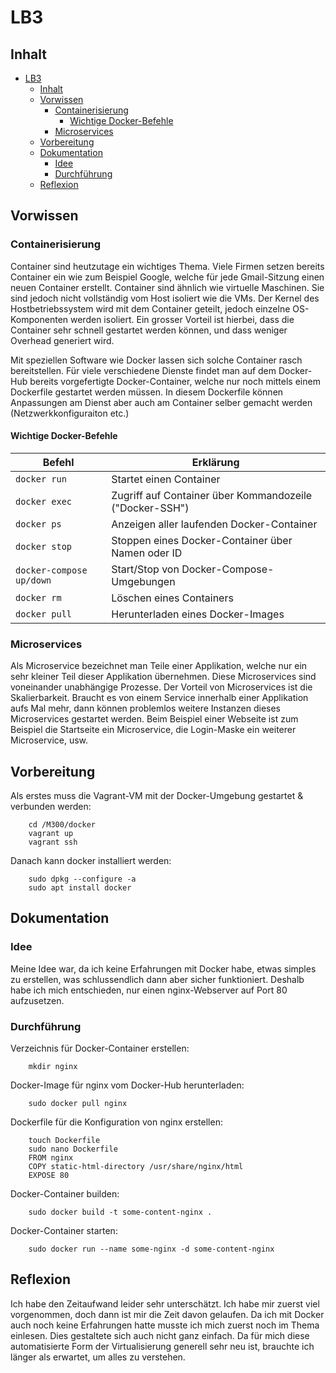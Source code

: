 # LB3


## Inhalt
- [LB3](#lb3)
  - [Inhalt](#inhalt)
  - [Vorwissen](#vorwissen)
    - [Containerisierung](#containerisierung)
      - [Wichtige Docker-Befehle](#wichtige-docker-befehle)
    - [Microservices](#microservices)
  - [Vorbereitung](#vorbereitung)
  - [Dokumentation](#dokumentation)
    - [Idee](#idee)
    - [Durchführung](#durchf%C3%BChrung)
  - [Reflexion](#reflexion)

## Vorwissen

### Containerisierung
Container sind heutzutage ein wichtiges Thema. Viele Firmen setzen bereits Container ein wie zum Beispiel Google, welche für jede Gmail-Sitzung einen neuen Container erstellt. Container sind ähnlich wie virtuelle Maschinen. Sie sind jedoch nicht vollständig vom Host isoliert wie die VMs. Der Kernel des Hostbetriebssystem wird mit dem Container geteilt, jedoch einzelne OS-Komponenten werden isoliert. Ein grosser Vorteil ist hierbei, dass die Container sehr schnell gestartet werden können, und dass weniger Overhead generiert wird.  

Mit speziellen Software wie Docker lassen sich solche Container rasch bereitstellen. Für viele verschiedene Dienste findet man auf dem Docker-Hub bereits vorgefertigte Docker-Container, welche nur noch mittels einem Dockerfile gestartet werden müssen. In diesem Dockerfile können Anpassungen am Dienst aber auch am Container selber gemacht werden (Netzwerkkonfiguraiton etc.)

#### Wichtige Docker-Befehle
| Befehl | Erklärung |
| --- | --- |
| `docker run` | Startet einen Container |
| `docker exec` | Zugriff auf Container über Kommandozeile ("Docker-SSH") |
| `docker ps` | Anzeigen aller laufenden Docker-Container |
| `docker stop` | Stoppen eines Docker-Container über Namen oder ID |
| `docker-compose up/down` | Start/Stop von Docker-Compose-Umgebungen |
| `docker rm` | Löschen eines Containers |
| `docker pull` | Herunterladen eines Docker-Images |
### Microservices
Als Microservice bezeichnet man Teile einer Applikation, welche nur ein sehr kleiner Teil dieser Applikation übernehmen. Diese Microservices sind voneinander unabhängige Prozesse. Der Vorteil von Microservices ist die Skalierbarkeit. Braucht es von einem Service innerhalb einer Applikation aufs Mal mehr, dann können problemlos weitere Instanzen dieses Microservices gestartet werden. Beim Beispiel einer Webseite ist zum Beispiel die Startseite ein Microservice, die Login-Maske ein weiterer Microservice, usw.
## Vorbereitung
Als erstes muss die Vagrant-VM mit der Docker-Umgebung gestartet & verbunden werden:  
```
    cd /M300/docker
    vagrant up
    vagrant ssh
```
Danach kann docker installiert werden:  
```
    sudo dpkg --configure -a
    sudo apt install docker
```
## Dokumentation
### Idee
Meine Idee war, da ich keine Erfahrungen mit Docker habe, etwas simples zu erstellen, was schlussendlich dann aber sicher funktioniert. Deshalb habe ich mich entschieden, nur einen nginx-Webserver auf Port 80 aufzusetzen.
### Durchführung
Verzeichnis für Docker-Container erstellen:  
```
    mkdir nginx
```

Docker-Image für nginx vom Docker-Hub herunterladen:
```
    sudo docker pull nginx
```

Dockerfile für die Konfiguration von nginx erstellen:
```
    touch Dockerfile
    sudo nano Dockerfile
    FROM nginx
    COPY static-html-directory /usr/share/nginx/html
    EXPOSE 80
```

Docker-Container builden:
```
    sudo docker build -t some-content-nginx .
```

Docker-Container starten:
```
    sudo docker run --name some-nginx -d some-content-nginx
```
## Reflexion
Ich habe den Zeitaufwand leider sehr unterschätzt. Ich habe mir zuerst viel vorgenommen, doch dann ist mir die Zeit davon gelaufen. Da ich mit Docker auch noch keine Erfahrungen hatte musste ich mich zuerst noch im Thema einlesen. Dies gestaltete sich auch nicht ganz einfach. Da für mich diese automatisierte Form der Virtualisierung generell sehr neu ist, brauchte ich länger als erwartet, um alles zu verstehen.